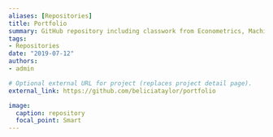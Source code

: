 ```yaml
---
aliases: [Repositories]
title: Portfolio
summary: GitHub repository including classwork from Econometrics, Machine Learning, etc
tags:
- Repositories
date: "2019-07-12"
authors:
- admin

# Optional external URL for project (replaces project detail page).
external_link: https://github.com/beliciataylor/portfolio

image:
  caption: repository
  focal_point: Smart
---
```

